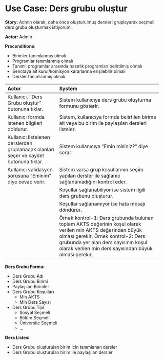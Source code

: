 Use Case: Ders grubu oluştur
============

**Story:** Admin olarak, daha önce oluşturulmuş dersleri gruplayarak seçmeli
ders grubu oluşturmak istiyorum.

**Actor:** Admin

**Preconditions:**

- Birimler tanımlanmış olmalı
- Programlar tanımlanmış olmalı
- Tanımlı programlar arasında hazırlık programları belirtilmiş olmalı
- Senotaya ait kurul/komisyon kararlarına erişilebilir olmalı
- Dersler tanımlanmış olmalı


| Actor        | System       |
| :----------- |:-------------|
| Kullanıcı, “Ders Grubu oluştur” butonuna tıklar.| Sistem kullanıcıya ders grubu oluşturma formunu gösterir.|
| Kullanıcı formda istenen bilgileri doldurur.| Sistem, kullanıcıya formda belirtilen birime ait veya bu birim ile paylaşılan dersleri listeler.|
| Kullanıcı listelenen derslerden gruplanacak olanları seçer ve kaydet butonuna tıklar.| Sistem kullanıcıya “Emin misiniz?” diye sorar.|
| Kullanıcı validasyon sorusuna “Eminim” diye cevap verir.| Sistem varsa grup koşullarının seçim yapılan dersler ile sağlanıp sağlanamadığını kontrol eder. |
|| Koşullar sağlanabiliyor ise sistem ilgili ders grubunu oluşturur.|
|| Koşullar sağlanamıyor ise hata mesajı döndürür.|
|| Örnek kontrol-1: Ders grubunda bulunan toplam AKTS değerinin koşul olarak verilen min AKTS değerinden büyük olması gerekir. Örnek kontrol-2: Ders grubunda yer alan ders sayısının koşul olarak verilen min ders sayısından büyük olması gerekir.|

**Ders Grubu Formu:**

- Ders Grubu Adı
- Ders Grubu Birimi
- Paylaşılan Birimler
- Ders Grubu Koşulları
  * Min AKTS
  * Min Ders Sayısı
- Ders Grubu Tipi
  * Sosyal Seçmeli
  * Bölüm Seçmeli
  * Üniversite Seçmeli
  * …

**Ders Listesi**

- Ders Grubu oluşturulan birim için tanımlanan dersler
- Ders Grubu oluşturulan birim ile paylaşılan dersler
